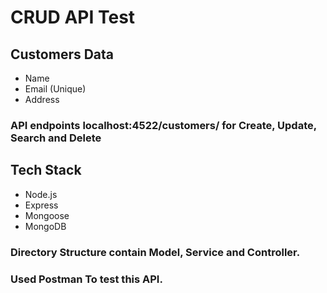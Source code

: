 # CRUD API Test

 ## Customers Data 
 - Name
 - Email (Unique) 
 - Address

###  API endpoints localhost:4522/customers/  for Create, Update, Search and Delete

## Tech Stack
- Node.js
- Express
- Mongoose
- MongoDB

### Directory Structure contain Model, Service and Controller.

### Used Postman To test this API.